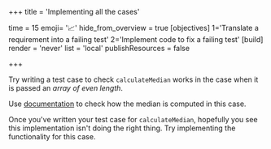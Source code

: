 +++
title = 'Implementing all the cases'

time = 15
emoji= '📈'
hide_from_overview = true
[objectives]
    1='Translate a requirement into a failing test'
    2='Implement code to fix a failing test'
[build]
  render = 'never'
  list = 'local'
  publishResources = false

+++

Try writing a test case to check `calculateMedian` works in the case when it is passed an _array of even length_.

Use [documentation](https://www.bbc.co.uk/bitesize/guides/zwhgk2p/revision/2) to check how the median is computed in this case.

Once you've written your test case for `calculateMedian`, hopefully you see this implementation isn't doing the right thing. Try implementing the functionality for this case.
